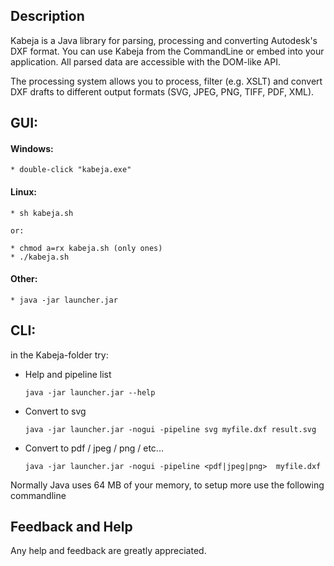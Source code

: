 ## Description

Kabeja is a Java library for parsing, processing and converting Autodesk's DXF format. You can use Kabeja from the CommandLine or embed into your application. All parsed data are accessible with the DOM-like API.

The processing system allows you to process, filter (e.g. XSLT) and convert DXF drafts to different output formats (SVG, JPEG, PNG, TIFF, PDF, XML).

## GUI:

#### Windows: 

    * double-click "kabeja.exe"

#### Linux: 

    * sh kabeja.sh
          
    or:
          
    * chmod a=rx kabeja.sh (only ones)
    * ./kabeja.sh
   		
#### Other:

    * java -jar launcher.jar

## CLI:

in the Kabeja-folder try:

* Help and pipeline list
  
      java -jar launcher.jar --help
  
* Convert to svg

      java -jar launcher.jar -nogui -pipeline svg myfile.dxf result.svg
  
* Convert to pdf / jpeg / png / etc...
  
      java -jar launcher.jar -nogui -pipeline <pdf|jpeg|png>  myfile.dxf 
  
  
Normally Java uses 64 MB of your memory, to setup more use the following commandline

## Feedback and Help

Any help and feedback are greatly appreciated.

